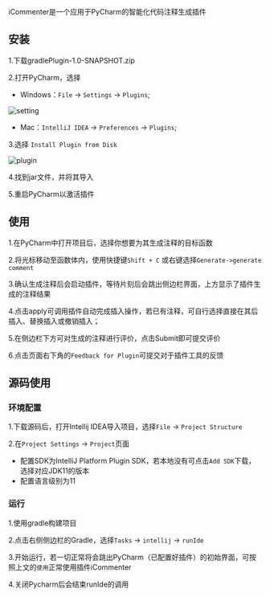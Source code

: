 iCommenter是一个应用于PyCharm的智能化代码注释生成插件

## 安装
1.下载gradlePlugin-1.0-SNAPSHOT.zip

2.打开PyCharm，选择
- Windows：`File` -> `Settings` -> `Plugins`;

![setting]()
- Mac：`IntelliJ IDEA` -> `Preferences` -> `Plugins`;

3.选择 `Install Plugin from Disk`

![plugin]()

4.找到jar文件，并将其导入

5.重启PyCharm以激活插件

## 使用
1.在PyCharm中打开项目后，选择你想要为其生成注释的目标函数

2.将光标移动至函数体内，使用快捷键`Shift + C` 或右键选择`Generate->generate comment`

3.确认生成注释后会启动插件，等待片刻后会跳出侧边栏界面，上方显示了插件生成的注释结果

4.点击apply可调用插件自动完成插入操作，若已有注释，可自行选择直接在其后插入、替换插入或撤销插入；

5.在侧边栏下方可对生成的注释进行评价，点击Submit即可提交评价

6.点击页面右下角的`Feedback for Plugin`可提交对于插件工具的反馈

## 源码使用

### 环境配置
1.下载源码后，打开Intellij IDEA导入项目，选择`File` -> `Project Structure`

2.在`Project Settings` -> `Project`页面
- 配置SDK为IntelliJ Platform Plugin SDK，若本地没有可点击`Add SDK`下载，选择对应JDK11的版本
- 配置语言级别为11

### 运行
1.使用gradle构建项目

2.点击右侧侧边栏的Gradle，选择`Tasks` -> `intellij` -> `runIde`

3.开始运行，若一切正常将会跳出PyCharm（已配置好插件）的初始界面，可按照上文的`使用`正常使用插件iCommenter

4.关闭Pycharm后会结束runIde的调用